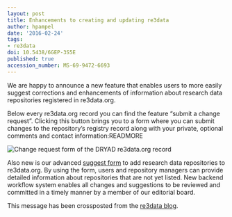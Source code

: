 ```yaml
---
layout: post
title: Enhancements to creating and updating re3data
author: hpampel
date: '2016-02-24'
tags:
- re3data
doi: 10.5438/6GEP-3S5E
published: true
accession_number: MS-69-9472-6693
---
```

We are happy to announce a new feature that enables users to more easily suggest corrections and enhancements of information about research data repositories registered in re3data.org.

Below every re3data.org record you can find the feature “submit a change request”. Clicking this button brings you to a form where you can submit changes to the repository’s registry record along with your private, optional comments and contact information:READMORE

![Change request form of the DRYAD re3data.org record](http://www.re3data.org/wp-content/uploads/2016/02/Enhancements-to-creating-and-updating-the-registry.png)

Also new is our advanced [suggest form](http://service.re3data.org/suggest) to add research data repositories to re3data.org. By using the form, users and repository managers can provide detailed information about repositories that are not yet listed. New backend workflow system enables all changes and suggestions to be reviewed and committed in a timely manner by a member of our editorial board.

This message has been crossposted from the [re3data blog](http://www.re3data.org/2016/02/enhancements-to-creating-and-updating-the-registry/).
